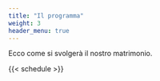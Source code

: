 ```yaml
---
title: "Il programma"
weight: 3
header_menu: true
---
```


Ecco come si svolgerà il nostro matrimonio.

{{< schedule >}}